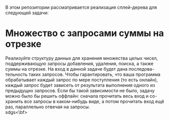 В этом репозитории рассматривается реализация сплей-дерева для следующей задачи:
<h1>Множество с запросами суммы на отрезке</h1>
Реализуйте структуру данных для хранения множества целых чисел,
поддерживающую запросы добавления, удаления, поиска, а также
суммы на отрезке. На вход в данной задаче будет дана последова-
тельность таких запросов. Чтобы гарантировать, что ваша программа
обрабатывает каждый запрос по мере поступления (то есть онлайн),
каждый запрос будет зависеть от результата выполнения одного из
предыдущих запросов. Если бы такой зависимости не было, задачу
можно было бы решить оффлайн: сначала прочитать весь вход и со-
хранить все запросы в каком-нибудь виде, а потом прочитать вход
ещё раз, параллельно отвечая на запросы.
<br>
<bf>sdgs<\bf>
